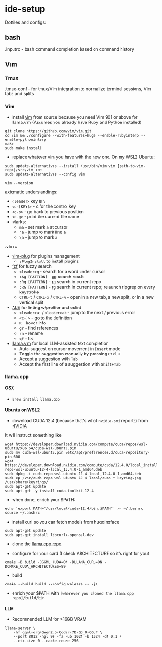 # ide-setup
Dotfiles and configs:

## bash

.inputrc - bash command completion based on command history

## Vim

### Tmux

.tmux-conf - for tmux/Vim integration to normalize terminal sessions, Vim tabs and splits

### Vim

- install [vim](https://github.com/vim/vim.git) from source because you need Vim 901 or above for llama.vim
(Assumes you already have Ruby and Python installed)
```
git clone https://github.com/vim/vim.git
cd vim && ./configure --with-features=huge --enable-rubyinterp --enable-pythoninterp
make
sudo make install
```
- replace whatever vim you have with the new one. On my WSL2 Ubuntu:
```
sudo update-alternatives --install /usr/bin/vim vim [path-to-vim-repo]/src/vim 100
sudo update-alternatives --config vim

vim --version
```

axiomatic understandings:
- `<leader>` key is `\`
- `<c-[KEY]>` - c for the control key
- `<c-o>` - go back to previous position
- `<c-g>` - print the current file name
- Marks:
    - `ma` - set mark `a` at cursor
    - `'a` - jump to mark line `a`
    - `\a` - jump to mark `a`

.vimrc
- [vim-plug](https://github.com/junegunn/vim-plug) for plugins management
    - `:PlugInstall` to install plugins
- [fzf](https://github.com/junegunn/fzf) for fuzzy search
    - `<leader>g` - search for a word under cursor
    - `:Ag [PATTERN]` - [ag](https://github.com/ggreer/the_silver_searcher) search result
    - `:Rg [PATTERN]` - [rg](https://github.com/BurntSushi/ripgrep) search in current repo
    - `:RG [PATTERN]` - [rg](https://github.com/BurntSushi/ripgrep) search in current repo; relaunch ripgrep on every keystroke
    - `CTRL-t` / `CTRL-x` / `CTRL-v` - open in a new tab, a new split, or in a new vertical split
- [ALE](https://github.com/dense-analysis/ale) for linting w/prettier and eslint
    - `<leader>aj` / `<leader>ak` - jump to the next / previous error
    - `<c-]>` - go to the definition
    - `K` - hover info
    - `gr` - find references
    - `rn` - rename
    - `qf` - fix
- [llama.vim](https://github.com/ggml-org/llama.vim) for local LLM-assisted text completion
    - Auto-suggest on cursor movement in `Insert` mode
    - Toggle the suggestion manually by pressing `Ctrl+F`
    - Accept a suggestion with `Tab`
    - Accept the first line of a suggestion with `Shift+Tab`

### llama.cpp

#### OSX

- `brew install llama.cpp`

#### Ubuntu on WSL2

- download CUDA 12.4 (because that's what `nvidia-smi` reports) from [NVIDIA](https://developer.nvidia.com/cuda-12-4-0-download-archive?target_os=Linux&target_arch=x86_64&Distribution=WSL-Ubuntu&target_version=2.0&target_type=deb_local)

It will instruct something like

```
wget https://developer.download.nvidia.com/compute/cuda/repos/wsl-ubuntu/x86_64/cuda-wsl-ubuntu.pin
sudo mv cuda-wsl-ubuntu.pin /etc/apt/preferences.d/cuda-repository-pin-600
wget https://developer.download.nvidia.com/compute/cuda/12.4.0/local_installers/cuda-repo-wsl-ubuntu-12-4-local_12.4.0-1_amd64.deb
sudo dpkg -i cuda-repo-wsl-ubuntu-12-4-local_12.4.0-1_amd64.deb
sudo cp /var/cuda-repo-wsl-ubuntu-12-4-local/cuda-*-keyring.gpg /usr/share/keyrings/
sudo apt-get update
sudo apt-get -y install cuda-toolkit-12-4
```

- when done, enrich your $PATH:

```
echo 'export PATH="/usr/local/cuda-12.4/bin:$PATH"' >> ~/.bashrc
source ~/.bashrc
```

- install curl so you can fetch models from huggingface

```
sudo apt-get update
sudo apt-get install libcurl4-openssl-dev
```

- clone the [llama.cpp repo](https://github.com/ggerganov/llama.cpp)

- configure for your card (I check ARCHITECTURE so it's right for you)

```
cmake -B build -DGGML_CUDA=ON -DLLAMA_CURL=ON -DCMAKE_CUDA_ARCHITECTURES=89
```

- build

```
cmake --build build --config Release -- -j1
```

- enrich your $PATH with `[wherever you cloned the llama.cpp repo]/build/bin`

#### LLM

- Recommended LLM for >16GB VRAM
```
llama-server \
    -hf ggml-org/Qwen2.5-Coder-7B-Q8_0-GGUF \
    --port 8012 -ngl 99 -fa -ub 1024 -b 1024 -dt 0.1 \
    --ctx-size 0 --cache-reuse 256
```

